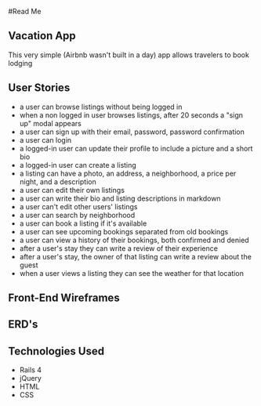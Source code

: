 #Read Me

## Vacation App
This very simple (Airbnb wasn't built in a day) app allows travelers to book lodging 


## User Stories
- a user can browse listings without being logged in
- when a non logged in user browses listings, after 20 seconds a "sign up" modal appears
- a user can sign up with their email, password, password confirmation
- a user can login
- a logged-in user can update their profile to include a picture and a short bio
- a logged-in user can create a listing
- a listing can have a photo, an address, a neighborhood, a price per night, and a description
- a user can edit their own listings
- a user can write their bio and listing descriptions in markdown
- a user can't edit other users' listings
- a user can search by neighborhood
- a user can book a listing if it's available
- a user can see upcoming bookings separated from old bookings
- a user can view a history of their bookings, both confirmed and denied
- after a user's stay they can write a review of their experience
- after a user's stay, the owner of that listing can write a review about the guest
- when a user views a listing they can see the weather for that location


## Front-End Wireframes

## ERD's

## Technologies Used
- Rails 4
- jQuery
- HTML
- CSS
